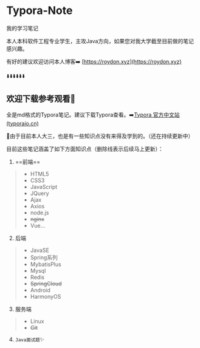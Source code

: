 # Typora-Note
我的学习笔记

本人本科软件工程专业学生，主攻Java方向，如果您对我大学截至目前做的笔记感兴趣。

有好的建议欢迎访问本人博客➡️ [https://roydon.xyz](https://roydon.xyz)

⬇️⬇️⬇️⬇️⬇️⬇️

## 欢迎下载参考观看📌

全是md格式的Typora笔记。建议下载Typora查看。➡️[Typora 官方中文站 (typoraio.cn)](https://typoraio.cn/)

🧿由于目前本人大三，也是有一些知识点没有来得及学到的。（还在持续更新中）

目前这些笔记涵盖了如下方面知识点（删除线表示后续马上更新）：

1. ==前端==

> - HTML5
> - CSS3
> - JavaScript
> - JQuery
> - Ajax
> - Axios
> - node.js
> - ~~nginx~~
> - Vue...

2. 后端

> - JavaSE
> - Spring系列
> - MybatisPlus
> - Mysql
> - Redis
> - ~~SpringCloud~~
> - Android
> - HarmonyOS

3. 服务端

> - Linux
> - ~~Git~~

4. `Java面试题`✨







